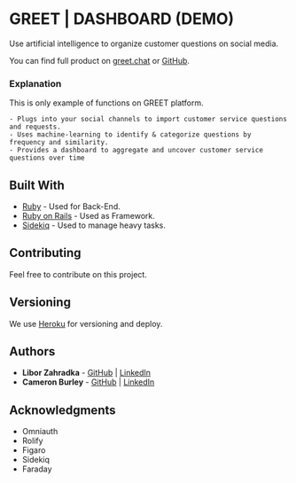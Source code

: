 # GREET | DASHBOARD (DEMO)

Use artificial intelligence to organize customer questions on social media.

You can find full product on [greet.chat](https://www.greet.chat/) or [GitHub](https://liborzahradka.github.io/greet_dashboard/).

### Explanation

This is only example of functions on GREET platform.

```
- Plugs into your social channels to import customer service questions and requests.
- Uses machine-learning to identify & categorize questions by frequency and similarity.
- Provides a dashboard to aggregate and uncover customer service questions over time
```

## Built With

* [Ruby](https://www.ruby-lang.org/en/) - Used for Back-End.
* [Ruby on Rails](https://maven.apache.org/) - Used as Framework.
* [Sidekiq](https://rometools.github.io/rome/) - Used to manage heavy tasks.

## Contributing

Feel free to contribute on this project.

## Versioning

We use [Heroku](https://heroku.com/) for versioning and deploy.

## Authors

* **Libor Zahradka** - [GitHub](https://github.com/liborzahradka) | [LinkedIn](https://www.linkedin.com/in/libor-zahradka-20818186/)
* **Cameron Burley** - [GitHub](https://github.com/) | [LinkedIn](https://www.linkedin.com/in/cam-burley-8b9b587/)

## Acknowledgments

* Omniauth
* Rolify
* Figaro
* Sidekiq
* Faraday
